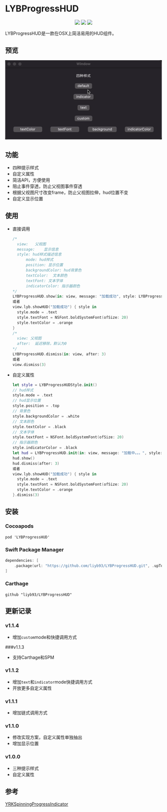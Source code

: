 # LYBProgressHUD

<p align="center">
<a href="https://github.com/liyb93/LYBProgressHUD.git"><img src="https://img.shields.io/badge/platform-osx-lightgrey"></a>
<a href="https://github.com/liyb93/LYBProgressHUD.git"><img src="https://img.shields.io/badge/language-swift%205.x-orange"></a>
<a href="https://raw.githubusercontent.com/liyb93/LYBProgressHUD/main/LICENSE"><img src="https://img.shields.io/badge/license-MIT-orange"></a>
</p>

LYBProgressHUD是一款在OSX上简洁易用的HUD组件。

## 预览

![preview](https://raw.githubusercontent.com/liyb93/LYBProgressHUD/master/preview.gif)

## 功能

- 四种提示样式
- 自定义属性
- 简洁API，方便使用
- 阻止事件穿透，防止父视图事件穿透
- 根据父视图尺寸改变frame，防止父视图拉伸，hud位置不变
- 自定义显示位置

## 使用

- 直接调用

  ```swift
  /*
  	view:	父视图
  	message:	显示信息
  	style: hud样式描述信息
  		mode: hud样式
  		position: 显示位置
  		backgroundColor: hud背景色
  		textColor:	文本颜色
  		textFont: 文本字体
  		indicatorColor:	指示器颜色
  */
  LYBProgressHUD.show(in: view, message: "加载成功", style: LYBProgressHUDStyle.init(.text))
  或者
  view.lyb.showHUD("加载成功") { style in
    style.mode = .text
    style.textFont = NSFont.boldSystemFont(ofSize: 20)
    style.textColor = .orange
  }
  /*
  	view: 父视图
  	after:	延迟移除，默认为0
  */
  LYBProgressHUD.dismiss(in: view, after: 3)
  或者
  view.dismiss(3)
  ```

- 自定义属性

  ```swift
  let style = LYBProgressHUDStyle.init()
  // hud样式
  style.mode = .text
  // hud显示位置
  style.position = .top
  // 背景色
  style.backgroundColor = .white
  // 文本颜色
  style.textColor = .black
  // 文本字体
  style.textFont = NSFont.boldSystemFont(ofSize: 20)
  // 指示器颜色
  style.indicatorColor = .black
  let hud = LYBProgressHUD.init(in: view, message: "加载中。。。", style: style)
  hud.show()
  hud.dismiss(after: 3)
  或者
  view.lyb.showHUD("加载成功") { style in
    style.mode = .text
    style.textFont = NSFont.boldSystemFont(ofSize: 20)
    style.textColor = .orange
  }.dismiss(3)
  ```

## 安装

### Cocoapods

```
pod 'LYBProgressHUD'
```

### Swift Package Manager

```swift
dependencies: [
    .package(url: "https://github.com/liyb93/LYBProgressHUD.git", .upToNextMajor(from: "1.1.3"))
]
```

### Carthage

```
github "liyb93/LYBProgressHUD"
```

## 更新记录

### v1.1.4

- 增加`custom`mode和快捷调用方式

###v1.1.3

- 支持Carthage和SPM

### v1.1.2

- 增加`text`和`indicator`mode快捷调用方式
- 开放更多自定义属性

### v1.1.1
- 增加链式调用方式

### v1.1.0

- 修改实现方案，自定义属性单独抽出
- 增加显示位置

### v1.0.0

- 三种提示样式
- 自定义属性

## 参考

[YRKSpinningProgressIndicator](https://github.com/kelan/YRKSpinningProgressIndicator)

